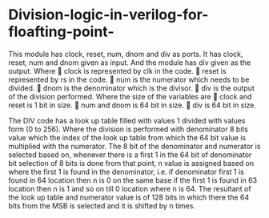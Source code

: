 # Division-logic-in-verilog-for-floafting-point-

This module has clock, reset, num, dnom and div as ports.
It has clock, reset, num and dnom given as input.
And the module has div given as the output.
Where
 clock is represented by clk in the code.
 reset is represented by rs in the code.
 num is the numerator which needs to be divided.
 dnom is the denominator which is the divisor.
 div is the output of the division performed.
Where the size of the variables are
 clock and reset is 1 bit in size.
 num and dnom is 64 bit in size.
 div is 64 bit in size.

The DIV code has a look up table filled with values 1 divided with values form (0 to 256).
Where the division is performed with denominator 8 bits value which the index of the look up table from
which the 64 bit value is multiplied with the numerator.
The 8 bit of the denominator and numerator is selected based on, whenever there is a first 1 in the 64 bit of
denominator bit selection of 8 bits is done from that point, n value is assigned based on where the first 1 is
found in the denominator, i.e. if denominator first 1 is found in 64 location then n is 0 on the same base if
the first 1 is found in 63 location then n is 1 and so on till 0 location where n is 64.
The resultant of the look up table and numerator value is of 128 bits in which there the 64 bits from the
MSB is selected and it is shifted by n times.
